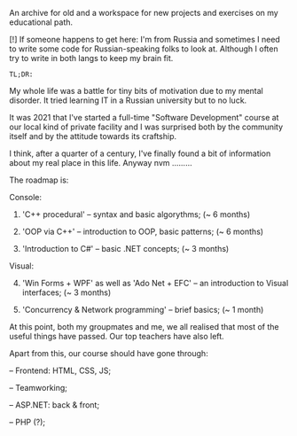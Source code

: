 An archive for old and a workspace for new projects and exercises on my educational path.

[!] If someone happens to get here: I'm from Russia and sometimes I need to write
some code for Russian-speaking folks to look at. Although I often try to write in 
both langs to keep my brain fit.

	TL;DR:

My whole life was a battle for tiny bits of motivation due to my mental disorder.
It tried learning IT in a Russian university but to no luck.

It was 2021 that I've started a full-time "Software Development" course at our local
kind of private facility and I was surprised both by the community itself and
by the attitude towards its craftship.

I think, after a quarter of a century, I've finally found a bit of information about
my real place in this life. Anyway nvm .........


The roadmap is:

Console:

1) 'C++ procedural'
	– syntax and basic algorythms; (~ 6 months)

2) 'OOP via C++'
	– introduction to OOP, basic patterns; (~ 6 months)

3) 'Introduction to C#'
	– basic .NET concepts; (~ 3 months)

Visual:

4) 'Win Forms + WPF' as well as 'Ado Net + EFC'
	– an introduction to Visual interfaces; (~ 3 months)

5) 'Concurrency & Network programming'
	– brief basics; (~ 1 month)


At this point, both my groupmates and me, we all realised that most
of the useful things have passed. Our top teachers have also left.

Apart from this, our course should have gone through:

– Frontend: HTML, CSS, JS;

– Teamworking;

– ASP.NET: back & front;

– PHP (?);
